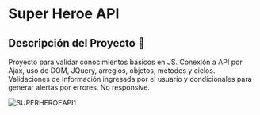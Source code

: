 # Super Heroe API

## Descripción del Proyecto :scroll:

Proyecto para validar conocimientos básicos en JS. Conexión a API por Ajax, uso de DOM, JQuery, arreglos, objetos, métodos y ciclos. Validaciones de información ingresada por el usuario y condicionales para generar alertas por errores. No responsive.

![SUPERHEROEAPI1](https://github.com/user-attachments/assets/82a2e060-03f5-4f1c-97d3-3ba80c61c871)
